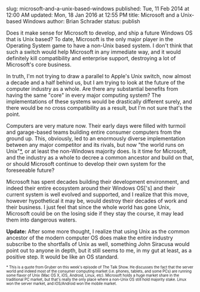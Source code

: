 slug: microsoft-and-a-unix-based-windows
published: Tue, 11 Feb 2014 at 12:00 AM
updated: Mon, 18 Jan 2016 at 12:55 PM
title: Microsoft and a Unix-based Windows
author: Brian Schrader
status: publish

Does it make sense for Microsoft to develop, and ship a future Windows OS that is Unix based? To date, Microsoft is the only major player in the Operating System game to have a non-Unix based system. I don&#39;t think that such a switch would help Microsoft in any immediate way, and it would definitely kill compatibility and enterprise support, destroying a lot of Microsoft&#39;s core business. 

In truth, I&#39;m not trying to draw a parallel to Apple&#39;s Unix switch, now almost a decade and a half behind us, but I am trying to look at the future of the computer industry as a whole. Are there any substantial benefits from having the same &quot;core&quot; in every major computing system? The implementations of these systems would be drastically different surely, and there would be no cross compatibility as a result, but I&#39;m not sure that&#39;s the point. 

Computers are very mature now. Their early days were filled with turmoil and garage-based teams building entire consumer computers from the ground up. This, obviously, led to an enormously diverse implementation between any major competitor and its rivals, but now &quot;the world runs on Unix&quot;<a href='#note'>*</a>, or at least the non-Windows majority does. Is it time for Microsoft, and the industry as a whole to decree a common ancestor and build on that, or should Microsoft continue to develop their own system for the foreseeable future?

Microsoft has spent decades building  their development environment, and indeed their entire ecosystem around their Windows OS[&#39;s] and their current system is well evolved and supported, and I realize that this move, however hypothetical it may be, would destroy their decades of work and their business. I just feel that since the whole world has gone Unix, Microsoft could be on the losing side if they stay the course, it may lead them into dangerous waters.

<b>Update:</b> After some more thought, I realize that using Unix as the common ancestor of the modern computer OS does make the entire industry subscribe to the shortfalls of Unix as well, something John Siracusa would point out to anyone in depth, but it still seems to me, in my gut at least, as a positive step. It would be like an OS standard.

<div><span id='note' style='font-size:70%;'>* This is a quote from Gruber on this week&#39;s episode of The Talk Show. He discusses the fact that the server world and indeed most of the consumer computing market (i.e. phones, tablets, and some PCs) are running some flavor of Unix (Mac OS X, iOS, Android, Linux, etc). Microsoft holds a huge market share in the traditional PC market, but that&#39;s really the only place where a non-Unix OS still hold majority stake. Linux won the server market, and iOS/Android won the mobile market. </span></div>